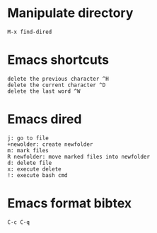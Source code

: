 # Manipulate directory

    M-x find-dired

# Emacs shortcuts

    delete the previous character ^H 
    delete the current character ^D
    delete the last word ^W

# Emacs dired

    j: go to file
    +newolder: create newfolder
    m: mark files
    R newfolder: move marked files into newfolder
    d: delete file
    x: execute delete
    !: execute bash cmd

# Emacs format bibtex

    C-c C-q
